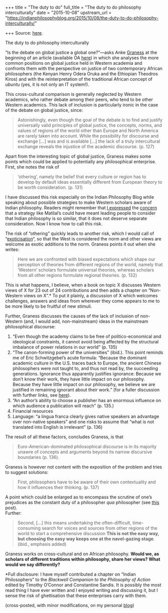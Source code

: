 +++
title = "The duty to do"
full_title = "The duty to do philosophy interculturally"
date = "2015-10-08"
upstream_url = "https://indianphilosophyblog.org/2015/10/08/the-duty-to-do-philosophy-interculturally/"

+++
Source: [here](https://indianphilosophyblog.org/2015/10/08/the-duty-to-do-philosophy-interculturally/).

The duty to do philosophy interculturally

“Is the debate on global justice a global one?”—asks Anke
[Graness](http://anke-graness.de/) at the beginning of an article
(available OA
[here](https://w07ex2010hub1.arz.oeaw.ac.at/owa/redir.aspx?C=nrUa4Cwlqkqbt680X0vp6_xTop_f0NIIRQFs_US7s1qmhcUD6DB01dbdBiyYJqV-A12sqJCcNj8.&URL=http%3a%2f%2fdx.doi.org%2f10.1080%2f17449626.2015.1010014))
in which she analyses the more common positions on global justice held
in Western academia and confronts them with the perspective on justice
of two contemporary African philosophers (the Kenyan Henry Odera Oruka
and the Ethiopian Theodros Kiros) and with the reinterpretation of the
traditional African concept of *ubuntu* (yes, it is not only an IT
system!).

This cross-cultural comparison is generally neglected by Western
academics, who rather debate among their peers, who tend to be other
Western academics. This lack of inclusion is particularly ironic in the
case of the debate on global justice, since:

> Astonishingly, even though the goal of the debate is to find and
> justify universally valid principles of global justice, the concepts,
> norms, and values of regions of the world other than Europe and North
> America are rarely taken into account. While the possibility for
> discourse and exchange \[…\] was and is available \[…\] the lack of a
> truly intercultural exchange reveals the injustice of the academic
> discourse. (p. 127)

Apart from the interesting topic of global justice, Graness makes some
points which could be applied to potentially any philosophical
enterprise. First, she notes the risk of

> ‘othering’, namely the belief that every culture or region has to
> develop by default ideas essentially different from European theory to
> be worth consideration. (p. 131)

I have discussed this risk especially on the Indian Philosophy Blog
while speaking about possible strategies to make Western scholars aware
of Indian philosophy. Readers might remember that [I
expressed](http://indianphilosophyblog.org/2015/08/03/the-matilal-strategy/#comments)
the
[concern](http://indianphilosophyblog.org/2015/07/20/if-you-work-on-indian-philosophy-in-north-america-in-europein-japanin-india/#comments)
that a strategy like Matilal’s could have meant leading people to
consider that Indian philosophy is so similar, that it does not deserve
separate consideration. Now I know how to call this risk.

The risk of “othering” quickly leads to another risk, which I would call
of
“[exoticisation](http://elisafreschi.com/2014/05/24/a-reader-on-indian-philosophy/)“,
so that the West is considered the norm and other views are welcome as
exotic additions to the norm. Graness points it out when she writes:

> Here we are confronted with biased expectations which shape our
> perception of theories from different regions of the world, namely
> that ‘Western’ scholars formulate universal theories, whereas scholars
> from all other regions formulate regional theories. (p. 132)

This is what happens, I believe, when a book on topic X discusses
Western views of X for 23 out of 24 contributions and then adds a
chapter on “Non-Western views on X”.\* To put it plainly, a discussion
of X which welcomes challenges, answers and ideas from wherever they
come appears to me to be more likely to be fruitful of new stimuli.

Further, Graness discusses the causes of the lack of inclusion of
non-Western (and, I would add, non-mainstream) ideas in the mainstream
philosophical discourse:

1.  “Even though the academy claims to be free of politico-economical
    and ideological constraints, it cannot avoid being affected by the
    structural imbalance of power relations in our world” (p. 135)
2.  “The canon-forming power of the universities” (ibid.). This point
    reminds me of Eric Schwitzgebel’s acute formula: “Because the
    dominant academic culture in the U.S. traces back to Europe, the
    ancient Chinese philosophers were not taught to, and thus not read
    by, the succeeding generations. Ignorance thus apparently justifies
    ignorance: Because we don’t know their work, they have little impact
    on our philosophy. Because they have little impact on our
    philosophy, we believe we are justified in remaining ignorant about
    their work.” (for a fuller discussion with further links, see
    [here](http://elisafreschi.com/2015/09/21/studying-chinese-indian-africana-philosophy-as-part-of-the-regular-curriculum/#more-1954)).
3.  “An author’s ability to choose a publisher has an enormous influence
    on which audience a publication will reach” (p. 135.)
4.  Financial resources
5.  Language: “a lingua franca clearly gives native speakers an
    advantage over non-native speakers” and one risks to assume that
    “what is not translated into English is irrelevant” (p. 136)

The result of all these factors, concludes Graness, is that

> Euro-American-dominated philosophical discourse is in its majority
> unawre of concepts and arguments beyond its narrow discursive
> boundaries (p. 136).

Graness is however not content with the exposition of the problem and
tries to suggest solutions:

> First, philosophers have to be aware of their own contextuality and
> how it influences their thinking. (p. 137)

A point which could be enlarged as to encompass the scrutine of one’s
prejudices as the constant duty of a philosopher *qua* philosopher (see
[this](http://elisafreschi.blogspot.co.at/2011/09/implicit-paradigms.html)
post).  
Further:

> Second, \[…\] this means undertaking the often-difficult,
> time-consuming search for voices and sources from other regions of the
> world to start a comprehensive discussion **This is not the easy way,
> but choosing the easy way keeps one at the navel-gazing stage**.
> (ibid., emphasis added)

Graness works on cross-cultural and on African philosophy. **Would we,
as scholars of different traditions within philosophy, share her views?
What would we say differently?**

\*Full disclosure: I have myself contributed a chapter on “Indian
Philosophers” to the *Blackwell Companion to the Philosophy of Action*
edited by Timothy O’Connor and Constantine Sandis. It is possibly the
most read thing I have ever written and I enjoyed writing and discussing
it, but I sense the risk of ghettisation that these enterprises carry
with them.

(cross-posted, with minor modifications, on my personal
[blog](http://elisafreschi.com))
